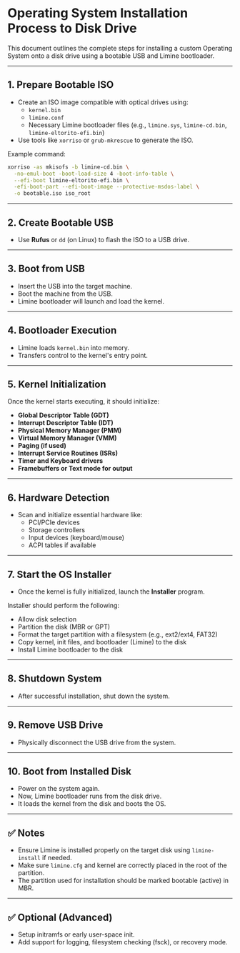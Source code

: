 

# Operating System Installation Process to Disk Drive

This document outlines the complete steps for installing a custom Operating System onto a disk drive using a bootable USB and Limine bootloader.

---

## 1. Prepare Bootable ISO

- Create an ISO image compatible with optical drives using:
  - `kernel.bin`
  - `limine.conf`
  - Necessary Limine bootloader files (e.g., `limine.sys`, `limine-cd.bin`, `limine-eltorito-efi.bin`)
- Use tools like `xorriso` or `grub-mkrescue` to generate the ISO.

Example command:
```bash
xorriso -as mkisofs -b limine-cd.bin \
  -no-emul-boot -boot-load-size 4 -boot-info-table \
  --efi-boot limine-eltorito-efi.bin \
  -efi-boot-part --efi-boot-image --protective-msdos-label \
  -o bootable.iso iso_root
```

---

## 2. Create Bootable USB

- Use **Rufus** or `dd` (on Linux) to flash the ISO to a USB drive.

---

## 3. Boot from USB

- Insert the USB into the target machine.
- Boot the machine from the USB.
- Limine bootloader will launch and load the kernel.

---

## 4. Bootloader Execution

- Limine loads `kernel.bin` into memory.
- Transfers control to the kernel's entry point.

---

## 5. Kernel Initialization

Once the kernel starts executing, it should initialize:

- **Global Descriptor Table (GDT)**
- **Interrupt Descriptor Table (IDT)**
- **Physical Memory Manager (PMM)**
- **Virtual Memory Manager (VMM)**
- **Paging (if used)**
- **Interrupt Service Routines (ISRs)**
- **Timer and Keyboard drivers**
- **Framebuffers or Text mode for output**

---

## 6. Hardware Detection

- Scan and initialize essential hardware like:
  - PCI/PCIe devices
  - Storage controllers
  - Input devices (keyboard/mouse)
  - ACPI tables if available

---

## 7. Start the OS Installer

- Once the kernel is fully initialized, launch the **Installer** program.

Installer should perform the following:

- Allow disk selection
- Partition the disk (MBR or GPT)
- Format the target partition with a filesystem (e.g., ext2/ext4, FAT32)
- Copy kernel, init files, and bootloader (Limine) to the disk
- Install Limine bootloader to the disk

---

## 8. Shutdown System

- After successful installation, shut down the system.

---

## 9. Remove USB Drive

- Physically disconnect the USB drive from the system.

---

## 10. Boot from Installed Disk

- Power on the system again.
- Now, Limine bootloader runs from the disk drive.
- It loads the kernel from the disk and boots the OS.

---

## ✅ Notes

- Ensure Limine is installed properly on the target disk using `limine-install` if needed.
- Make sure `limine.cfg` and kernel are correctly placed in the root of the partition.
- The partition used for installation should be marked bootable (active) in MBR.

---

## ✅ Optional (Advanced)

- Setup initramfs or early user-space init.
- Add support for logging, filesystem checking (fsck), or recovery mode.


